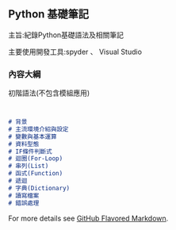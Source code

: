 ## Python 基礎筆記 

主旨:紀錄Python基礎語法及相關筆記

主要使用開發工具:spyder 、 Visual Studio

### 內容大綱

初階語法(不包含模組應用)

```markdown


# 背景 
# 主流環境介紹與設定
# 變數與基本運算
# 資料型態 
# IF條件判斷式
# 迴圈(For-Loop)
# 串列(List)
# 函式(Function)
# 遞迴
# 字典(Dictionary)
# 讀寫檔案
# 錯誤處理


```


For more details see [GitHub Flavored Markdown](https://guides.github.com/features/mastering-markdown/).


